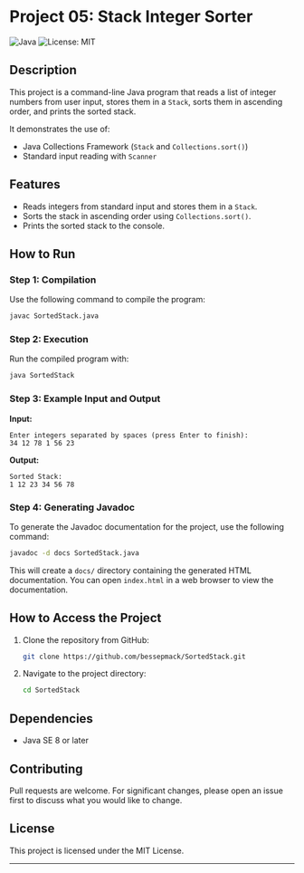 # Project 05: Stack Integer Sorter
![Java](https://img.shields.io/badge/Java-8-blue)
![License: MIT](https://img.shields.io/badge/License-MIT-green)


## Description
This project is a command-line Java program that reads a list of integer numbers from user input, stores them in a `Stack`, sorts them in ascending order, and prints the sorted stack.

It demonstrates the use of:
- Java Collections Framework (`Stack` and `Collections.sort()`)
- Standard input reading with `Scanner`

## Features
- Reads integers from standard input and stores them in a `Stack`.
- Sorts the stack in ascending order using `Collections.sort()`.
- Prints the sorted stack to the console.

## How to Run

### Step 1: Compilation
Use the following command to compile the program:
```sh
javac SortedStack.java
```

### Step 2: Execution
Run the compiled program with:
```sh
java SortedStack
```

### Step 3: Example Input and Output
**Input:**
```
Enter integers separated by spaces (press Enter to finish):
34 12 78 1 56 23
```

**Output:**
```
Sorted Stack:
1 12 23 34 56 78
```

### Step 4: Generating Javadoc
To generate the Javadoc documentation for the project, use the following command:
```sh
javadoc -d docs SortedStack.java
```

This will create a `docs/` directory containing the generated HTML documentation. You can open `index.html` in a web browser to view the documentation.

## How to Access the Project
1. Clone the repository from GitHub:
    ```sh
    git clone https://github.com/bessepmack/SortedStack.git
    ```
2. Navigate to the project directory:
    ```sh
    cd SortedStack
    ```

## Dependencies
- Java SE 8 or later

## Contributing
Pull requests are welcome. For significant changes, please open an issue first to discuss what you would like to change.


## License
This project is licensed under the MIT License.

---
